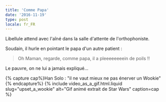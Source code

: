 ```yaml
---
title: 'Comme Papa'
date: '2016-11-19'
type: post
locale: fr_FR
---
```


Libellule attend avec l'aîné dans la salle d'attente de l'orthophoniste.

<!-- more -->

Soudain, il hurle en pointant le papa d'un autre patient :

> Oh Maman, regarde, comme papa, il a pleeeeeeeein de poils !!

Le pauvre, on ne lui a jamais expliqué…

{% capture cap%}Han Solo : "il ne vaut mieux ne pas énerver un Wookie"{% endcapture%}
{% include video_as_a_gif.html.liquid
slug="upset_a_wookie"
alt="Gif animé extrait de Star Wars"
caption=cap
%}
